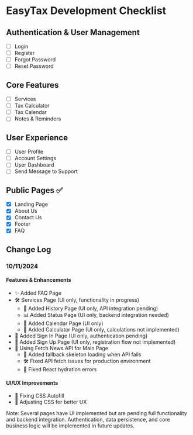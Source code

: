 # EasyTax Development Checklist

## Authentication & User Management

- [ ] Login
- [ ] Register
- [ ] Forgot Password
- [ ] Reset Password

## Core Features

- [ ] Services
- [ ] Tax Calculator
- [ ] Tax Calendar
- [ ] Notes & Reminders

## User Experience

- [ ] User Profile
- [ ] Account Settings
- [ ] User Dashboard
- [ ] Send Message to Support

## Public Pages ✅

- [x] Landing Page
- [x] About Us
- [x] Contact Us
- [x] Footer
- [x] FAQ

## Change Log

### 10/11/2024

#### Features & Enhancements

- ✨ Added FAQ Page
- 🛠️ Services Page (UI only, functionality in progress)
  - 📜 Added History Page (UI only, API integration pending)
  - 📊 Added Status Page (UI only, backend integration needed)
  - 📅 Added Calendar Page (UI only)
  - 🧮 Added Calculator Page (UI only, calculations not implemented)
- 🔐 Added Sign In Page (UI only, authentication pending)
- 📝 Added Sign Up Page (UI only, registration flow not implemented)
- 🔄 Using Fetch News API for Main Page
  - 🔧 Added fallback skeleton loading when API fails
  - 🛠️ Fixed API fetch issues for production environment
  - 🐛 Fixed React hydration errors

#### UI/UX Improvements

- 🎨 Fixing CSS Autofill
- 📱 Adjusting CSS for better UX

Note: Several pages have UI implemented but are pending full functionality and backend integration. Authentication, data persistence, and core business logic will be implemented in future updates.

